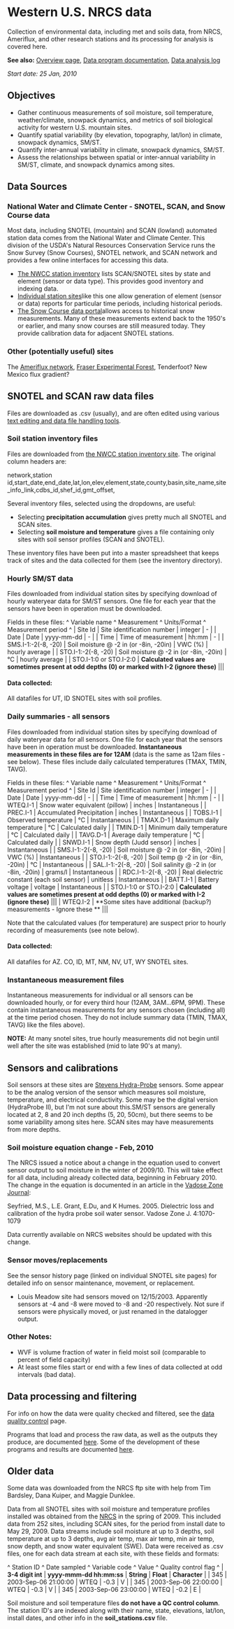 # Western U.S. NRCS data

Collection of environmental data, including met and soils data, from
NRCS, Ameriflux, and other research stations and its processing for
analysis is covered here.

 **See also:** [Overview page](soilclim/soilclim_overview.md), [Data program documentation](soilclim/soilclim_programdocs.md), [Data analysis log](soilclim/soilclim_analysislog_1.md)

*Start date: 25 Jan, 2010*

## Objectives

* Gather continuous measurements of soil moisture, soil temperature, weather/climate, snowpack dynamics, and metrics of soil biological activity for western U.S. mountain sites.
* Quantify spatial variability (by elevation, topography, lat/lon) in climate, snowpack dynamics, SM/ST.
* Quantify inter-annual variability in climate, snowpack dynamics, SM/ST.
* Assess the relationships between spatial or inter-annual variability in SM/ST, climate, and snowpack dynamics among sites.

## Data Sources

### National Water and Climate Center - SNOTEL, SCAN, and Snow Course data

Most data, including SNOTEL (mountain) and SCAN (lowland) automated
station data comes from the National Water and Climate Center. This
division of the USDA's Natural Resources Conservation Service runs the
Snow Survey (Snow Courses), SNOTEL network, and SCAN network and
provides a few online interfaces for accessing this data.

* [The NWCC station inventory](http://www.wcc.nrcs.usda.gov/nwcc/inventory) lists SCAN/SNOTEL sites by state and element (sensor or data type). This provides good inventory and indexing data.
* [Individual station sites](http://www.wcc.nrcs.usda.gov/nwcc/site?sitenum=1140&state=az)like this one allow generation of element (sensor or data) reports for particular time periods, including historical periods.
* [The Snow Course data portal](http://www.wcc.nrcs.usda.gov/snowcourse/sc-data.html)allows access to historical snow measurements. Many of these measurements extend back to the 1950's or earlier, and many snow courses are still measured today. They provide calibration data for adjacent SNOTEL stations.

### Other (potentially useful) sites

The [Ameriflux network](http://public.ornl.gov/ameriflux/index.html),
[Fraser Experimental Forest](http://www.fs.fed.us/rm/fraser/), Tenderfoot? New
Mexico flux gradient?

## SNOTEL and SCAN raw data files

Files are downloaded as .csv (usually), and are often edited using
various [text editing and data file handling tools](procedures/proc_programming.md).

### Soil station inventory files

Files are downloaded from [the NWCC station inventory site](http://www.wcc.nrcs.usda.gov/nwcc/inventory). The original column headers are:

network,station id,start_date,end_date,lat,lon,elev,element,state,county,basin,site_name,site_info_link,cdbs_id,shef_id,gmt_offset,

Several inventory files, selected using the dropdowns, are useful:

- Selecting **precipitation accumulation** gives pretty much all SNOTEL and SCAN sites.
- Selecting **soil moisture and temperature** gives a file containing only sites with soil sensor profiles (SCAN and SNOTEL).

These inventory files have been put into a master spreadsheet that keeps
track of sites and the data collected for them (see the inventory
directory).

### Hourly SM/ST data

Files downloaded from individual station sites by specifying download of
hourly wateryear data for SM/ST sensors. One file for each year that the
sensors have been in operation must be downloaded.

Fields in these files: \^ Variable name \^ Measurement \^ Units/Format
\^ Measurement period \^ | Site Id | Site identification number |
integer | - | | Date | Date | yyyy-mm-dd | - | | Time | Time of
measurement | hh:mm | - | | SMS.I-1:-2(-8, -20) | Soil moisture @ -2 in
(or -8in, -20in) | VWC (%) | hourly average | | STO.I-1:-2(-8, -20) |
Soil moisture @ -2 in (or -8in, -20in) | °C | hourly average | |
STO.I-1:0 or STO.I-2:0 | **Calculated values are sometimes present at
odd depths (0) or marked with I-2 (ignore these)** |||

#### Data collected:

All datafiles for UT, ID SNOTEL sites with soil profiles.

### Daily summaries - all sensors

Files downloaded from individual station sites by specifying download of
daily wateryear data for all sensors. One file for each year that the
sensors have been in operation must be downloaded. **Instantaneous
measurements in these files are for 12AM** (data is the same as 12am
files - see below). These files include daily calculated temperatures
(TMAX, TMIN, TAVG).

Fields in these files: \^ Variable name \^ Measurement \^ Units/Format
\^ Measurement period \^ | Site Id | Site identification number |
integer | - | | Date | Date | yyyy-mm-dd | - | | Time | Time of
measurement | hh:mm | - | | WTEQ.I-1 | Snow water equivalent (pillow) |
inches | Instantaneous | | PREC.I-1 | Accumulated Precipitation | inches
| Instantaneous | | TOBS.I-1 | Observed temperature | °C | Instantaneous
| | TMAX.D-1 | Maximum daily temperature | °C | Calculated daily | |
TMIN.D-1 | Minimum daily temperature | °C | Calculated daily | |
TAVG.D-1 | Average daily temperature | °C | Calculated daily | |
SNWD.I-1 | Snow depth (Judd sensor) | inches | Instantaneous | |
SMS.I-1:-2(-8, -20) | Soil moisture @ -2 in (or -8in, -20in) | VWC (%) |
Instantaneous | | STO.I-1:-2(-8, -20) | Soil temp @ -2 in (or -8in,
-20in) | °C | Instantaneous | | SAL.I-1:-2(-8, -20) | Soil salinity @ -2
in (or -8in, -20in) | grams/l | Instantaneous | | RDC.I-1:-2(-8, -20) |
Real dielectric constant (each soil sensor) | unitless | Instantaneous |
| BATT.I-1 | Battery voltage | voltage | Instantaneous | | STO.I-1:0 or
STO.I-2:0 | **Calculated values are sometimes present at odd depths
(0) or marked with I-2 (ignore these)** ||| | WTEQ.I-2 | **Some
sites have additional (backup?) measurements - Ignore these ** |||

Note that the calculated values (for temperature) are suspect prior to
hourly recording of measurements (see note below).

#### Data collected:

All datafiles for AZ. CO, ID, MT, NM, NV, UT, WY SNOTEL sites.

### Instantaneous measurement files

Instantaneous measurements for individual or all sensors can be
downloaded hourly, or for every third hour (12AM, 3AM...6PM, 9PM). These
contain instantaneous measurements for any sensors chosen (including
all) at the time period chosen. They do not include summary data (TMIN,
TMAX, TAVG) like the files above).

 **NOTE:** At many snotel sites, true hourly measurements did not
        begin until well after the site was established (mid to late
        90's at many).

## Sensors and calibrations

Soil sensors at these sites are [Stevens
Hydra-Probe](http://www.stevenswater.com/soil_moisture_sensors/index.aspx)
sensors. Some appear to be the analog version of the sensor which
measures soil moisture, temperature, and electrical conductivity. Some
may be the digital version (HydraProbe II), but I'm not sure about
this.SM/ST sensors are generally located at 2, 8 and 20 inch depths (5,
20, 50cm), but there seems to be some variability among sites here. SCAN
sites may have measurements from more depths.

### Soil moisture equation change - Feb, 2010

The NRCS issued a notice about a change in the equation used to convert
sensor output to soil moisture in the winter of 2009/10. This will take
effect for all data, including already collected data, beginning in
February 2010. The change in the equation is documented in an article in
the [Vadose Zone Journal](http://vzj.geoscienceworld.org/cgi/content/abstract/4/4/1070):

Seyfried, M.S., L.E. Grant, E.Du, and K Humes. 2005. Dielectric loss and
calibration of the hydra probe soil water sensor. Vadose Zone J.
4:1070-1079

Data currently available on NRCS websites should be updated with this change.

### Sensor moves/replacements

See the sensor history page (linked on individual SNOTEL site pages) for
detailed info on sensor maintenance, movement, or replacement.

- Louis Meadow site had sensors moved on 12/15/2003. Apparently sensors at -4 and -8 were moved to -8 and -20 respectively. Not sure if sensors were physically moved, or just renamed in the datalogger output.

### Other Notes:

* WVF is volume fraction of water in field moist soil (comparable to percent of field capacity)
* At least some files start or end with a few lines of data collected at odd intervals (bad data).

## Data processing and filtering

For info on how the data were quality checked and filtered, see the
[data quality control](soilclim/soilclim_data_qc.md) page.

Programs that load and process the raw data, as well as the outputs they
produce, are documented [here](soilclim/soilclim_programdocs.md). Some of the
development of these programs and results are documented
[here](soilclim/soilclim_analysislog_1.md).

## Older data

Some data was downloaded from the NRCS ftp site with help from Tim
Bardsley, Dana Kuiper, and Maggie Dunklee.

Data from all SNOTEL sites with soil moisture and temperature profiles
installed was obtained from the [NRCS](http://www.wcc.nrcs.usda.gov/snow/) in the spring of 2009. This included data from 252 sites, including SCAN sites, for the period from install date to May 29, 2009. Data streams include soil
moisture at up to 3 depths, soil temperature at up to 3 depths, avg air
temp, max air temp, min air temp, snow depth, and snow water equivalent
(SWE). Data were received as .csv files, one for each data stream at
each site, with these fields and formats:

\^ Station ID \^ Date sampled \^ Variable code \^ Value \^ Quality
control flag \^ | **3-4 digit int** | **yyyy-mmm-dd hh:mm:ss** |
**String** | **Float** | **Character** | | 345 | 2003-Sep-06
21:00:00 | WTEQ | -0.3 | V | | 345 | 2003-Sep-06 22:00:00 | WTEQ | -0.3
| V | | 345 | 2003-Sep-06 23:00:00 | WTEQ | -0.2 | E |

Soil moisture and soil temperature files **do not have a QC control
column**. The station ID's are indexed along with their name, state,
elevations, lat/lon, install dates, and other info in the
**soil_stations.csv** file.
